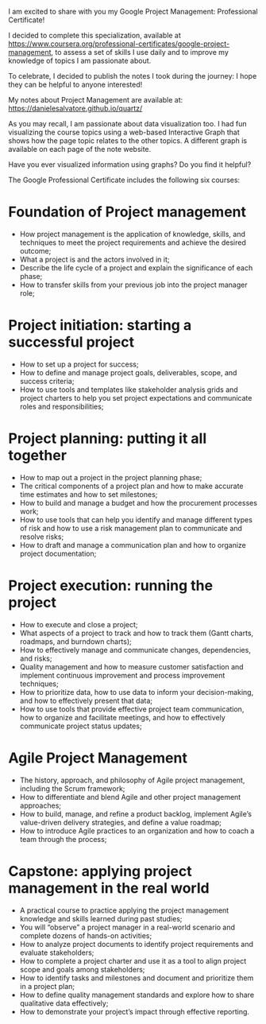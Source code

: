 I am excited to share with you my Google Project Management: Professional Certificate!

I decided to complete this specialization, available at https://www.coursera.org/professional-certificates/google-project-management, to assess a set of skills I use daily and to improve my knowledge of topics I am passionate about. 

To celebrate, I decided to publish the notes I took during the journey: I hope they can be helpful to anyone interested!

My notes about Project Management are available at:
	https://danielesalvatore.github.io/quartz/

As you may recall, I am passionate about data visualization too. 
I had fun visualizing the course topics using a web-based Interactive Graph that shows how the page topic relates to the other topics. A different graph is available on each page of the note website. 

Have you ever visualized information using graphs? Do you find it helpful?

The Google Professional Certificate includes the following six courses:

# Foundation of Project management
- How project management is the application of knowledge, skills, and techniques to meet the project requirements and achieve the desired outcome;
- What a project is and the actors involved in it;
- Describe the life cycle of a project and explain the significance of each phase;
- How to transfer skills from your previous job into the project manager role;

# Project initiation: starting a successful project
- How to set up a project for success;
- How to define and manage project goals, deliverables, scope, and success criteria;
- How to use tools and templates like stakeholder analysis grids and project charters to help you set project expectations and communicate roles and responsibilities;

# Project planning: putting it all together
- How to map out a project in the project planning phase;
- The critical components of a project plan and how to make accurate time estimates and how to set milestones;
- How to build and manage a budget and how the procurement processes work;
- How to use tools that can help you identify and manage different types of risk and how to use a risk management plan to communicate and resolve risks;
- How to draft and manage a communication plan and how to organize project documentation;

# Project execution: running the project
- How to execute and close a project;
- What aspects of a project to track and how to track them (Gantt charts, roadmaps, and burndown charts);
- How to effectively manage and communicate changes, dependencies, and risks;
- Quality management and how to measure customer satisfaction and implement continuous improvement and process improvement techniques;
- How to prioritize data, how to use data to inform your decision-making, and how to effectively present that data;
- How to use tools that provide effective project team communication, how to organize and facilitate meetings, and how to effectively communicate project status updates;

# Agile Project Management
- The history, approach, and philosophy of Agile project management, including the Scrum framework;
- How to differentiate and blend Agile and other project management approaches;
- How to build, manage, and refine a product backlog, implement Agile’s value-driven delivery strategies, and define a value roadmap;
- How to introduce Agile practices to an organization and how to coach a team through the process;

# Capstone: applying project management in the real world
- A practical course to practice applying the project management knowledge and skills learned during past studies;
- You will “observe” a project manager in a real-world scenario and complete dozens of hands-on activities;
- How to analyze project documents to identify project requirements and evaluate stakeholders;
- How to complete a project charter and use it as a tool to align project scope and goals among stakeholders;
- How to identify tasks and milestones and document and prioritize them in a project plan;
- How to define quality management standards and explore how to share qualitative data effectively;
- How to demonstrate your project’s impact through effective reporting.
 
